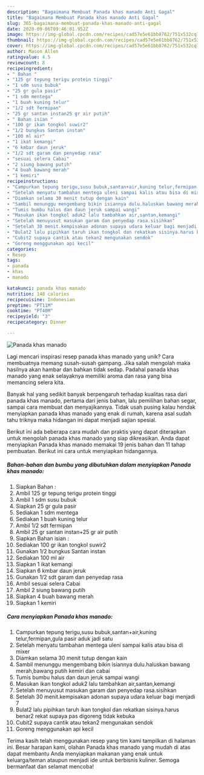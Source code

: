 ```yaml
---
description: "Bagaimana Membuat Panada khas manado Anti Gagal"
title: "Bagaimana Membuat Panada khas manado Anti Gagal"
slug: 365-bagaimana-membuat-panada-khas-manado-anti-gagal
date: 2020-09-06T09:46:01.952Z
image: https://img-global.cpcdn.com/recipes/cad57e5e61bb8762/751x532cq70/panada-khas-manado-foto-resep-utama.jpg
thumbnail: https://img-global.cpcdn.com/recipes/cad57e5e61bb8762/751x532cq70/panada-khas-manado-foto-resep-utama.jpg
cover: https://img-global.cpcdn.com/recipes/cad57e5e61bb8762/751x532cq70/panada-khas-manado-foto-resep-utama.jpg
author: Mason Allen
ratingvalue: 4.5
reviewcount: 8
recipeingredient:
- " Bahan "
- "125 gr tepung terigu protein tinggi"
- "1 sdm susu bubuk"
- "25 gr gula pasir"
- "1 sdm mentega"
- "1 buah kuning telur"
- "1/2 sdt fermipan"
- "25 gr santan instan25 gr air putih"
- " Bahan isian "
- "100 gr ikan tongkol suwir2"
- "1/2 bungkus Santan instan"
- "100 ml air"
- "1 ikat kemangi"
- "6 kmbar daun jeruk"
- "1/2 sdt garam dan penyedap rasa"
- "sesuai selera Cabai"
- "2 siung bawang putih"
- "4 buah bawang merah"
- "1 kemiri"
recipeinstructions:
- "Campurkan tepung terigu,susu bubuk,santan+air,kuning telur,fermipan,gula pasir aduk jadi satu"
- "Setelah menyatu tambahan mentega uleni sampai kalis atau bisa di mixer"
- "Diamkan selama 30 menit tutup dengan kain"
- "Sambil menunggu mengembang bikin isiannya dulu.haluskan bawang merah,bawang putih kemiri dan cabai"
- "Tumis bumbu halus dan daun jeruk sampai wangi"
- "Masukan ikan tongkol aduk2 lalu tambahkan air,santan,kemangi"
- "Setelah menuyusut masukan garam dan penyedap rasa.sisihkan"
- "Setelah 30 menit.kempisakan adonan supaya udara keluar bagi menjadi 7"
- "Bulat2 lalu pipihkan taruh ikan tongkol dan rekatkan sisinya.harus benar2 rekat supaya pas digoreng tidak kebuka"
- "Cubit2 supaya cantik atau tekan2 mengunakan sendok"
- "Goreng menggunakan api kecil"
categories:
- Resep
tags:
- panada
- khas
- manado

katakunci: panada khas manado 
nutrition: 148 calories
recipecuisine: Indonesian
preptime: "PT11M"
cooktime: "PT40M"
recipeyield: "3"
recipecategory: Dinner

---
```



![Panada khas manado](https://img-global.cpcdn.com/recipes/cad57e5e61bb8762/751x532cq70/panada-khas-manado-foto-resep-utama.jpg)

Lagi mencari inspirasi resep panada khas manado yang unik? Cara membuatnya memang susah-susah gampang. Jika salah mengolah maka hasilnya akan hambar dan bahkan tidak sedap. Padahal panada khas manado yang enak selayaknya memiliki aroma dan rasa yang bisa memancing selera kita.

Banyak hal yang sedikit banyak berpengaruh terhadap kualitas rasa dari panada khas manado, pertama dari jenis bahan, lalu pemilihan bahan segar, sampai cara membuat dan menyajikannya. Tidak usah pusing kalau hendak menyiapkan panada khas manado yang enak di rumah, karena asal sudah tahu triknya maka hidangan ini dapat menjadi sajian spesial.




Berikut ini ada beberapa cara mudah dan praktis yang dapat diterapkan untuk mengolah panada khas manado yang siap dikreasikan. Anda dapat menyiapkan Panada khas manado memakai 19 jenis bahan dan 11 tahap pembuatan. Berikut ini cara untuk menyiapkan hidangannya.

<!--inarticleads1-->

##### Bahan-bahan dan bumbu yang dibutuhkan dalam menyiapkan Panada khas manado:

1. Siapkan  Bahan :
1. Ambil 125 gr tepung terigu protein tinggi
1. Ambil 1 sdm susu bubuk
1. Siapkan 25 gr gula pasir
1. Sediakan 1 sdm mentega
1. Sediakan 1 buah kuning telur
1. Ambil 1/2 sdt fermipan
1. Ambil 25 gr santan instan+25 gr air putih
1. Siapkan  Bahan isian :
1. Sediakan 100 gr ikan tongkol suwir2
1. Gunakan 1/2 bungkus Santan instan
1. Sediakan 100 ml air
1. Siapkan 1 ikat kemangi
1. Siapkan 6 kmbar daun jeruk
1. Gunakan 1/2 sdt garam dan penyedap rasa
1. Ambil sesuai selera Cabai
1. Ambil 2 siung bawang putih
1. Siapkan 4 buah bawang merah
1. Siapkan 1 kemiri




<!--inarticleads2-->

##### Cara menyiapkan Panada khas manado:

1. Campurkan tepung terigu,susu bubuk,santan+air,kuning telur,fermipan,gula pasir aduk jadi satu
1. Setelah menyatu tambahan mentega uleni sampai kalis atau bisa di mixer
1. Diamkan selama 30 menit tutup dengan kain
1. Sambil menunggu mengembang bikin isiannya dulu.haluskan bawang merah,bawang putih kemiri dan cabai
1. Tumis bumbu halus dan daun jeruk sampai wangi
1. Masukan ikan tongkol aduk2 lalu tambahkan air,santan,kemangi
1. Setelah menuyusut masukan garam dan penyedap rasa.sisihkan
1. Setelah 30 menit.kempisakan adonan supaya udara keluar bagi menjadi 7
1. Bulat2 lalu pipihkan taruh ikan tongkol dan rekatkan sisinya.harus benar2 rekat supaya pas digoreng tidak kebuka
1. Cubit2 supaya cantik atau tekan2 mengunakan sendok
1. Goreng menggunakan api kecil




Terima kasih telah menggunakan resep yang tim kami tampilkan di halaman ini. Besar harapan kami, olahan Panada khas manado yang mudah di atas dapat membantu Anda menyiapkan makanan yang enak untuk keluarga/teman ataupun menjadi ide untuk berbisnis kuliner. Semoga bermanfaat dan selamat mencoba!
